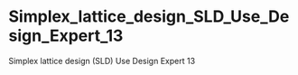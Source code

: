 # Simplex_lattice_design_SLD_Use_Design_Expert_13
Simplex lattice design (SLD) Use Design Expert 13
